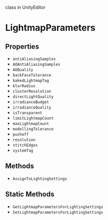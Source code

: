 class in UnityEditor
# LightmapParameters

## Properties
- `antiAliasingSamples`
- `AOAntiAliasingSamples`
- `AOQuality`
- `backFaceTolerance`
- `bakedLightmapTag`
- `blurRadius`
- `clusterResolution`
- `directLightQuality`
- `irradianceBudget`
- `irradianceQuality`
- `isTransparent`
- `limitLightmapCount`
- `maxLightmapCount`
- `modellingTolerance`
- `pushoff`
- `resolution`
- `stitchEdges`
- `systemTag`
## Methods
- `AssignToLightingSettings`
## Static Methods
- `GetLightmapParametersForLightingSettings`
- `SetLightmapParametersForLightingSettings`
